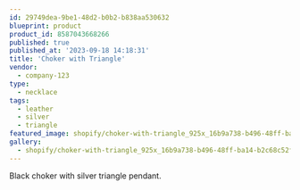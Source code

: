 ```yaml
---
id: 29749dea-9be1-48d2-b0b2-b838aa530632
blueprint: product
product_id: 8587043668266
published: true
published_at: '2023-09-18 14:18:31'
title: 'Choker with Triangle'
vendor:
  - company-123
type:
  - necklace
tags:
  - leather
  - silver
  - triangle
featured_image: shopify/choker-with-triangle_925x_16b9a738-b496-48ff-ba14-b2c68c52fa42.jpg
gallery:
  - shopify/choker-with-triangle_925x_16b9a738-b496-48ff-ba14-b2c68c52fa42.jpg
---
```

<p>Black choker with silver triangle pendant.</p>